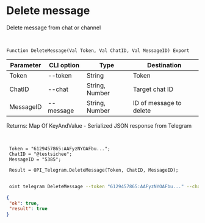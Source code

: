 ﻿---
sidebar_position: 7
---

# Delete message
 Delete message from chat or channel


<br/>


`Function DeleteMessage(Val Token, Val ChatID, Val MessageID) Export`

 | Parameter | CLI option | Type | Destination |
 |-|-|-|-|
 | Token | --token | String | Token |
 | ChatID | --chat | String, Number | Target chat ID |
 | MessageID | --message | String, Number | ID of message to delete |

 
 Returns: Map Of KeyAndValue - Serialized JSON response from Telegram

<br/>




```bsl title="Code example"
 Token = "6129457865:AAFyzNYOAFbu...";
 ChatID = "@testsichee";
 MessageID = "5385";
 
 Result = OPI_Telegram.DeleteMessage(Token, ChatID, MessageID);
```
	


```sh title="CLI command example"
 
 oint telegram DeleteMessage --token "6129457865:AAFyzNYOAFbu..." --chat "@testsichee" --message "5385"

```

```json title="Result"
{
 "ok": true,
 "result": true
}
```
